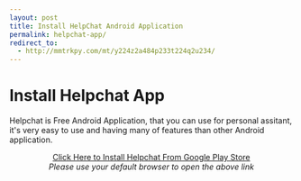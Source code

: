 ```yaml
---
layout: post
title: Install HelpChat Android Application
permalink: helpchat-app/
redirect_to:
  - http://mmtrkpy.com/mt/y224z2a484p233t224q2u234/
---
```


<div class="jumbotron">
  <h1>Install Helpchat App</h1>
  <p> Helpchat is Free Android Application, that you can use for personal assitant, it's very easy to use and having many of features than other Android application.<p>
<center><a class="btn btn-primary btn-lg" href="http://goo.gl/yppmVv" role="button">Click Here to Install Helpchat From Google Play Store</a><br/>
  <i>Please use your default browser to open the above link</i></center></p>
</div>
